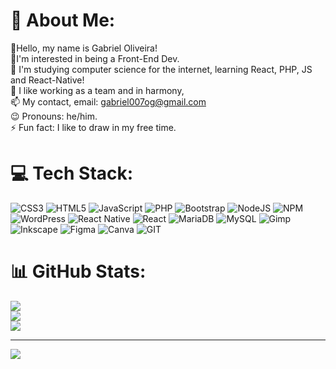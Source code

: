 # 💫 About Me:
💪Hello, my name is Gabriel Oliveira!<br>👾I'm interested in being a Front-End Dev.<br>🌱 I'm studying computer science for the internet, learning React, PHP, JS and React-Native!<br>💞️ I like working as a team and in harmony,<br>📫 My contact, email: gabriel007og@gmail.com<br>😉 Pronouns: he/him.<br>⚡ Fun fact: I like to draw in my free time.


# 💻 Tech Stack:
![CSS3](https://img.shields.io/badge/css3-%231572B6.svg?style=for-the-badge&logo=css3&logoColor=white) ![HTML5](https://img.shields.io/badge/html5-%23E34F26.svg?style=for-the-badge&logo=html5&logoColor=white) ![JavaScript](https://img.shields.io/badge/javascript-%23323330.svg?style=for-the-badge&logo=javascript&logoColor=%23F7DF1E) ![PHP](https://img.shields.io/badge/php-%23777BB4.svg?style=for-the-badge&logo=php&logoColor=white)  ![Bootstrap](https://img.shields.io/badge/bootstrap-%238511FA.svg?style=for-the-badge&logo=bootstrap&logoColor=white) ![NodeJS](https://img.shields.io/badge/node.js-6DA55F?style=for-the-badge&logo=node.js&logoColor=white) ![NPM](https://img.shields.io/badge/NPM-%23CB3837.svg?style=for-the-badge&logo=npm&logoColor=white) ![WordPress](https://img.shields.io/badge/WordPress-%23117AC9.svg?style=for-the-badge&logo=WordPress&logoColor=white) ![React Native](https://img.shields.io/badge/react_native-%2320232a.svg?style=for-the-badge&logo=react&logoColor=%2361DAFB) ![React](https://img.shields.io/badge/react-%2320232a.svg?style=for-the-badge&logo=react&logoColor=%2361DAFB)  ![MariaDB](https://img.shields.io/badge/MariaDB-003545?style=for-the-badge&logo=mariadb&logoColor=white) ![MySQL](https://img.shields.io/badge/mysql-%2300000f.svg?style=for-the-badge&logo=mysql&logoColor=white) ![Gimp](https://img.shields.io/badge/Gimp-657D8B?style=for-the-badge&logo=gimp&logoColor=FFFFFF) ![Inkscape](https://img.shields.io/badge/Inkscape-e0e0e0?style=for-the-badge&logo=inkscape&logoColor=080A13) ![Figma](https://img.shields.io/badge/figma-%23F24E1E.svg?style=for-the-badge&logo=figma&logoColor=white) ![Canva](https://img.shields.io/badge/Canva-%2300C4CC.svg?style=for-the-badge&logo=Canva&logoColor=white) ![GIT](https://img.shields.io/badge/Git-fc6d26?style=for-the-badge&logo=git&logoColor=white)
# 📊 GitHub Stats:
![](https://github-readme-stats.vercel.app/api?username=GabriOliveira&theme=react&hide_border=false&include_all_commits=false&count_private=true)<br/>
![](https://github-readme-streak-stats.herokuapp.com/?user=GabriOliveira&theme=react&hide_border=false)<br/>
![](https://github-readme-stats.vercel.app/api/top-langs/?username=GabriOliveira&theme=react&hide_border=false&include_all_commits=false&count_private=true&layout=compact)

---
[![](https://visitcount.itsvg.in/api?id=GabriOliveira&icon=3&color=1)](https://visitcount.itsvg.in)

<!-- Proudly created with GPRM ( https://gprm.itsvg.in ) -->
